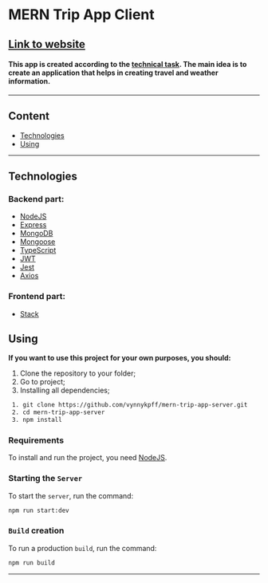 # **MERN Trip App Client**

## [**<u>Link to website</u>**](https://youtu.be/tCn5hzxJi2o)

#### This app is created according to the [technical task](https://drive.google.com/drive/folders/141SeL3mCM-vYxJEjcyJVYdGnoWDqGzIW?usp=sharing). The main idea is to create an application that helps in creating travel and weather information.

---

## **Content**

- [Technologies](#technologies)
- [Using](#using)

<hr>

## **Technologies**

### Backend part:

- [NodeJS](https://nodejs.org/en)
- [Express](https://expressjs.com/)
- [MongoDB](https://www.mongodb.com/)
- [Mongoose](https://mongoosejs.com/)
- [TypeScript](https://www.typescriptlang.org/)
- [JWT](https://jwt.io/)
- [Jest](https://jestjs.io/)
- [Axios](https://axios-http.com/)

### Frontend part:

- [Stack](https://github.com/vynnykpff/mern-trip-app-client)

## **Using**

**If you want to use this project for your own purposes, you should:**

1. Clone the repository to your folder;
2. Go to project;
3. Installing all dependencies;

```sh
 1. git clone https://github.com/vynnykpff/mern-trip-app-server.git
 2. cd mern-trip-app-server
 3. npm install
```

### Requirements

To install and run the project, you need [NodeJS](https://nodejs.org/).

### Starting the `Server`

To start the `server`, run the command:

```sh
npm run start:dev
```

### `Build` creation

To run a production `build`, run the command:

```sh
npm run build
```

<hr>
